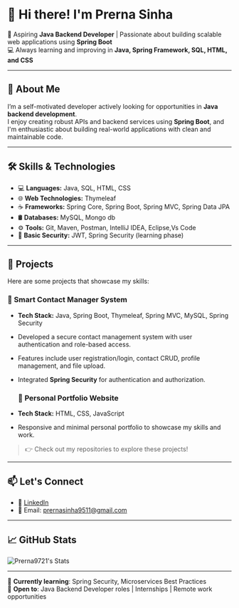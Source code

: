 # 👋 Hi there! I'm Prerna Sinha

🎯 Aspiring **Java Backend Developer** | Passionate about building scalable web applications using **Spring Boot**  
💻 Always learning and improving in **Java, Spring Framework, SQL, HTML, and CSS**

---

## 🚀 About Me

I’m a self-motivated developer actively looking for opportunities in **Java backend development**.  
I enjoy creating robust APIs and backend services using **Spring Boot**, and I'm enthusiastic about building real-world applications with clean and maintainable code.

---

## 🛠️ Skills & Technologies

- 💻 **Languages:** Java, SQL, HTML, CSS  
- 🌐 **Web Technologies:**  Thymeleaf  
- ☕ **Frameworks:** Spring Core, Spring Boot, Spring MVC, Spring Data JPA  
- 🛢️ **Databases:** MySQL, Mongo db
- ⚙️ **Tools:** Git, Maven, Postman, IntelliJ IDEA, Eclipse,Vs Code  
- 🔐 **Basic Security:** JWT, Spring Security (learning phase)

---

## 📌 Projects

Here are some projects that showcase my skills:

### 📇 Smart Contact Manager System
- **Tech Stack:** Java, Spring Boot, Thymeleaf, Spring MVC, MySQL, Spring Security
- Developed a secure contact management system with user authentication and role-based access.
- Features include user registration/login, contact CRUD, profile management, and file upload.
- Integrated **Spring Security** for authentication and authorization.

  ### 🧾 Personal Portfolio Website
- **Tech Stack:** HTML, CSS, JavaScript
- Responsive and minimal personal portfolio to showcase my skills and work.

> 👉 Check out my repositories to explore these projects!

---

## 📫 Let's Connect

- 🔗 [LinkedIn](https://www.linkedin.com/in/prerna-sinha-259b92211/)  
- 📧 Email: prernasinha9511@gmail.com 

---

## 📈 GitHub Stats

![Prerna9721's Stats](https://github-readme-stats.vercel.app/api?username=Prerna9721&theme=vue-dark&show_icons=true&hide_border=true&count_private=true)

---

🧠 **Currently learning**: Spring Security, Microservices Best Practices  
📌 **Open to**: Java Backend Developer roles | Internships | Remote work opportunities
